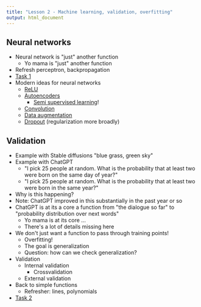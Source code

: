 ```yaml
---
title: "Lesson 2 - Machine learning, validation, overfitting"
output: html_document
---
```


## Neural networks

- Neural network is "just" another function
  - Yo mama is "just" another function
- Refresh perceptron, backpropagation
- [Task 1](ml_validation-tasks.html)
- Modern ideas for neural networks
   - [ReLU](https://en.wikipedia.org/wiki/Rectifier_(neural_networks))
   - [Autoencoders](https://en.wikipedia.org/wiki/Autoencoder)
      - [Semi supervised learning](https://en.wikipedia.org/wiki/Weak_supervision#Semi-supervised_learning)!
   - [Convolution](https://en.wikipedia.org/wiki/Convolutional_neural_network)
   - [Data augmentation](https://en.wikipedia.org/wiki/Data_augmentation)
   - [Dropout](https://en.wikipedia.org/w/index.php?title=Dropout_(neural_networks)&redirect=no) (regularization more broadly)


## Validation

- Example with Stable diffusions "blue grass, green sky"
- Example with ChatGPT
  - "I pick 25 people at random. What is the probability that at least two were born on the same day of year?"
  - "I pick 25 people at random. What is the probability that at least two were born in the same year?"
- Why is this happening?
- Note: ChatGPT improved in this substantially in the past year or so
- ChatGPT is at its a core a function from "the dialogue so far" to "probability distribution over next words"
  - Yo mama is at its core ...
  - There's a lot of details missing here
- We don't just want a function to pass through training points!
  - Overfitting!
  - The goal is generalization
  - Question: how can we check generalization?
- Validation
  - Internal validation
    - Crossvalidation
  - External validation
- Back to simple functions
  - Refresher: lines, polynomials
- [Task 2](ml_validation-tasks.html)
